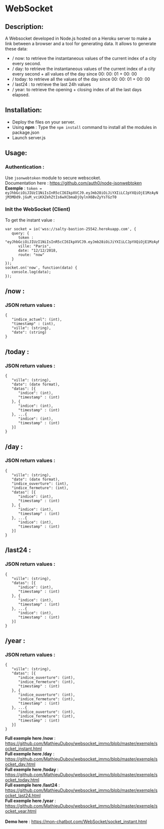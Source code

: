 # WebSocket 

## Description: 
A Websocket developed in Node.js hosted on a Heroku server to make a link between a browser and a tool for generating data. It allows to generate these data:

- / now: to retrieve the instantaneous values of the current index of a city every second.
- / day: to retrieve the instantaneous values of the current index of a city every second + all values of the day since 00: 00: 01 + 00: 00
- / today: to retrieve all the values of the day since 00: 00: 01 + 00: 00
- / last24 : to retrieve the last 24h values
- / year: to retrieve the opening + closing index of all the last days elapsed.

## Installation:
- Deploy the files on your server.
- Using **npm** : Type the `````npm install````` command to install all the modules in package.json
- Launch server.js

## Usage: 
### Authentication : 
Use `````jsonwebtoken````` module to secure webscoket. <br/>Documentation here : 
https://github.com/auth0/node-jsonwebtoken 
**Exemple** : `````token = eyJhbGciOiJIUzI1NiIsInR5cCI6IkpXVCJ9.eyJmb28iOiJiYXIiLCJpYXQiOjE1MzAyNjM3MDd9.jGuM_vciKXZehZtIs6wXCbmaDjOylnX6BvZyYsTGzT0`````

### Init the WebSocket (Client)
To get the instant value : 
`````
var socket = io('wss://salty-bastion-25542.herokuapp.com', {
   query: {
      token : "eyJhbGciOiJIUzI1NiIsInR5cCI6IkpXVCJ9.eyJmb28iOiJiYXIiLCJpYXQiOjE1MzAyNjM3MDd9.jGuM_vciKXZehZtIs6wXCbmaDjOylnX6BvZyYsTGzT0",
      ville: "Paris",
      date: "12/12/2018,
      route: "now"
   }
});
socket.on('now', function(data) {
   console.log(data);
});
`````

## /now : 
### JSON return values : 
`````
{
   "indice_actuel": (int),
   "timestamp" : (int),
   "ville": (string),
   "date": (string)
}
`````

## /today : 
### JSON return values : 
`````
{
   "ville": (string),
   "date": (date format),
   "datas": [{
      "indice": (int),
      "timestamp" : (int)
   }, {
      "indice": (int),
      "timestamp" : (int)
   }, ...{
      "indice": (int),
      "timestamp" : (int)
   }]
}
`````
  
## /day : 
### JSON return values : 
`````
{
   "ville": (string),
   "date": (date format),
   "indice_ouverture": (int),
   "indice_fermeture": (int),
   "datas": [{
      "indice": (int),
      "timestamp" : (int)
   }, {
      "indice": (int),
      "timestamp" : (int)
   }, ...{
      "indice": (int),
      "timestamp" : (int)
   }]
}
`````

## /last24 : 
### JSON return values : 
`````
{
   "ville": (string),
   "datas": [{
      "indice": (int),
      "timestamp" : (int)
   }, {
      "indice": (int),
      "timestamp" : (int)
   }, ...{
      "indice": (int),
      "timestamp" : (int)
   }]
}
`````
        
## /year : 
### JSON return values : 
`````
{
   "ville": (string),
   "datas": [{
      "indice_ouverture": (int),
      "indice_fermeture": (int),
      "timestamp" : (int)
   }, {
      "indice_ouverture": (int),
      "indice_fermeture": (int),
      "timestamp" : (int)
   }, ...{
      "indice_ouverture": (int),
      "indice_fermeture": (int),
      "timestamp" : (int)
   }]
}
`````

**Full exemple here /now** : https://github.com/MathieuDuboy/websocket_immo/blob/master/exemple/socket_instant.html<br />
**Full exemple here /day** : https://github.com/MathieuDuboy/websocket_immo/blob/master/exemple/socket_day.html<br />
**Full exemple here /today** : https://github.com/MathieuDuboy/websocket_immo/blob/master/exemple/socket_today.html<br />
**Full exemple here /last24** : https://github.com/MathieuDuboy/websocket_immo/blob/master/exemple/socket_last24.html<br />
**Full exemple here /year** : https://github.com/MathieuDuboy/websocket_immo/blob/master/exemple/socket_year.html<br /><br />
**Demo here** : https://mon-chatbot.com/WebSocket/socket_instant.html

